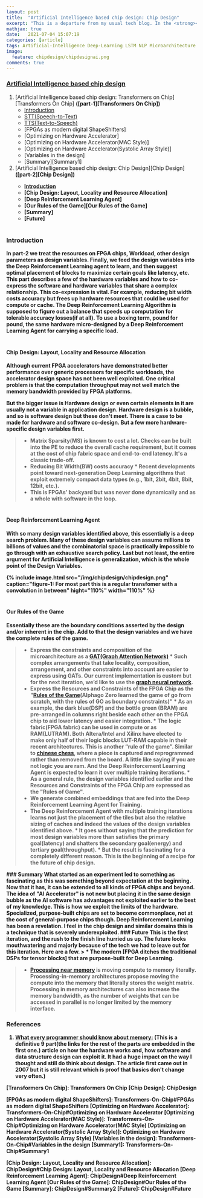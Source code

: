 ```yaml
---
layout: post
title:  "Artificial Intelligence based chip design: Chip Design"
excerpt: "This is a departure from my usual tech blog. In the <strong><a href='/tags/#Artificial-Intelligence-based-chip-design'>current series</a></strong> titled <strong><a href='/tags/#Artificial-Intelligence-based-chip-design'>Artificial-Intelligence-based-chip-design</a></strong>, I/we present the use of <strong>Artificial Intelligence</strong> to <strong>design FPGA chips</strong> for <strong>Ultra-Low-Latency</strong> based speech transformers. This showcases our products as well as our skills in the respective domains. This started as an experiment to lower latency for a seq-to-seq LSTM based speech synthesis system. Post a thorough analysis, we broke it down into <strong>1. mapping the matrix multiplication of deep learning transformers into an FPGA chip</strong>(<strong><a href='articles/2021-07/Transformers-On-Chip'>Transformers On Chip(part-1)</a></strong>) and <strong>2. co-designing the FPGA chip for the appropriate workload</strong>(<strong><a href='articles/2021-07/ChipDesign'>ChipDesign(part-2)</a></strong>). In part-2 we treat the resources on FPGA chip, Workload, other design parameters as <strong>design variables</strong>. Finally, we feed the design variables into the Deep Reinforcement Learning agent to learn. Post learning the expectation from Deep Reinforcement Learning agent being the <strong>optimal placement</strong> of blocks to maximize certain goals like latency, etc. The Deep Reinforcement Learning Algorithm is supposed to figure out a balance that <strong>speeds up computation for tolerable accuracy losses(if at all)</strong>.To use a boxing term, <strong>pound for pound</strong>, the <strong>same hardware micro-designed by a Deep Reinforcement Learning Agent for carrying a specific load</strong>."
mathjax: true
date:   2021-07-04 15:07:19
categories: [article]
tags: Artificial-Intelligence Deep-Learning LSTM NLP Microarchitecture UltraLowLatency RealTime Performance Meditating-with-microprocessors Artificial-Intelligence-based-chip-design Transformers-On-chips ChipDesign
image:
  feature: chipdesign/chipdesignai.png
comments: true
---
```


### [Artificial Intelligence based chip design][Artificial Intelligence based chip design]
1. [Artificial Intelligence based chip design: Transformers on Chip][Transformers On Chip] <strong>([part-1][Transformers On Chip])</strong>
    * [Introduction][Introduction1]
    * [STT(Speech-to-Text)]
    * [TTS(Text-to-Speech)]
    * [FPGAs as modern digital ShapeShifters]
    * [Optimizing on Hardware Accelerator]
    * [Optimizing on Hardware Accelerator(MAC Style)]
    * [Optimizing on Hardware Accelerator(Systolic Array Style)]
    * [Variables in the design]
    * [Summary][Summary1]
2. [Artificial Intelligence based chip design: Chip Design][Chip Design] <strong>([part-2][Chip Design])<strong>
    * [Introduction][Introduction2]
    * [Chip Design: Layout, Locality and Resource Allocation]
    * [Deep Reinforcement Learning Agent]
    * [Our Rules of the Game][Our Rules of the Game]
    * [Summary]
    * [Future]

# <a name="Introduction"></a>
### Introduction
In part-2 we treat the resources on FPGA chips, Workload, other design parameters as design variables. Finally, we feed the <strong>design variables</strong> into the Deep Reinforcement Learning agent to learn, and then suggest <strong>optimal placement</strong> of blocks to maximize certain goals like latency, etc. This part describes a few of the hardware variables and how to <strong>co-express</strong> the <strong>software and hardware</strong> variables that share a complex relationship. This co-expression is vital. For example, <strong>reducing bit width costs accuracy but frees up hardware resources that could be used for compute or cache</strong>. The Deep Reinforcement Learning Algorithm is supposed to figure out a balance that <strong>speeds up computation for tolerable accuracy losses(if at all)</strong>. To use a boxing term, <strong>pound for pound</strong>, the <strong>same hardware micro-designed by a Deep Reinforcement Learning Agent for carrying a specific load</strong>.

# <a name="Chip Design: Layout, Locality and Resource Allocation"></a>
#### Chip Design: Layout, Locality and Resource Allocation
Although current FPGA accelerators have demonstrated better performance over generic processors for specific workloads, the <strong>accelerator design space</strong> has not been <strong>well exploited</strong>. One critical problem is that the <strong>computation throughput</strong> may not well match the memory bandwidth provided by FPGA platforms.

But the bigger issue is Hardware design or even certain elements in it are usually not a variable in application design. Hardware design is a bubble, and so is software design but these don't meet. There is a case to be made for <strong>hardware and software co-design</strong>. But a few more hardware-specific design variables first.
> * <strong>Matrix Sparsity(MS)</strong> is known to cost a lot. Checks can be built into the PE to reduce the overall cache requirement, but it comes at the cost of chip fabric space and end-to-end latency. It's a classic trade-off.
> * <strong>Reducing Bit Width(BW) costs accuracy</strong>
    * Recent developments point toward next-generation Deep Learning algorithms that exploit <strong>extremely compact data types (e.g., 1bit, 2bit, 4bit, 8bit, 12bit, etc.)</strong>.  
> * This is FPGAs’ backyard but was never done dynamically and as a whole with software in the loop.

# <a name="Deep Reinforcement Learning Agent"></a>
#### Deep Reinforcement Learning Agent

With so many <strong>design variables</strong> identified above, this essentially is a <strong>deep search</strong> problem. Many of these design variables can assume millions to billions of values and the combinatorial space is practically impossible to go through with an exhaustive search policy. Last but not least, the entire argument for Artificial Intelligence is generalization, which is the <strong>whole point of the Design Variables</strong>.

{%
    include image.html
    src="/img/chipdesign/chipdesign.png"
    caption="figure-1: <strong>For most part this is a regular transfomer with a convolution in between</strong>"
    hight="110%"
    width="110%"
%}

# <a name="Our Rules of the Game"></a>
#### Our Rules of the Game

Essentially these are the <strong>boundary conditions</strong> asserted by the design and/or inherent in the <strong>chip</strong>. Add to that the <strong>design variables</strong> and we have the complete rules of the game.

> * Express the constraints and composition of the microarchitecture as a <strong>[GAT(Graph Attention Network)]</strong>
    * Such complex arrangements that take locality, composition, arrangement, and other constraints into account are easier to express using GATs. Our current implementation is custom but for the next iteration, we’d like to use the [graph neural network].
> * Express the Resources and Constraints of the FPGA Chip as the "<strong>[Rules of the Game]</strong>(Alphago Zero learned the game of go from scratch, with the rules of GO as boundary constraints)"
    * As an example, the <strong>dark blue(DSP)</strong> and the <strong>bottle green (BRAM)</strong> are pre-arranged in columns right beside each other on the FPGA chip to aid lower latency and easier integration.
    * The <strong>logic fabric</strong>(FPGA fabric) can be used in <strong>compute</strong> or as <strong>RAM</strong>(LUTRAM). Both Altera/Intel and Xilinx have elected to make only <strong>half of their logic blocks LUT-RAM capable</strong> in their recent architectures. This is another “rule of the game”. Similar to <strong>[chinese chess]</strong>, where a piece is captured and reprogrammed rather than removed from the board. A little like saying if you are not logic you are ram. And the <strong>Deep Reinforcement Learning Agent is expected to learn it over multiple training iterations</strong>.
    * As a general rule, the <strong>design variables identified</strong> earlier and the Resources and Constraints of the FPGA Chip are  expressed as the "Rules of Game".
> * We generate combined embeddings that are fed into the <strong>Deep Reinforcement Learning Agent for Training</strong>.
> * The <strong>Deep Reinforcement Agent</strong> with multiple training iterations learns not just the placement of the tiles but also the relative sizing of caches and indeed the values of the <strong>design variables</strong> identified above.
    * It goes without saying that the prediction for most design variables more than satisfies the <strong>primary goal(latency)</strong> and shatters the <strong>secondary goal(energy) and tertiary goal(throughput)</strong>.
    * But the result is fascinating for a completely different reason. This is the beginning of a recipe for the future of chip design.

<a name="Summary2">
### Summary
What started as an experiment led to something as fascinating as this was something beyond expectation at the beginning. Now that it has, it can be extended to all kinds of FPGA chips and beyond. The idea of "AI Accelerator" is not new but <strong>placing it in the same design bubble as the AI software</strong> has advantages not exploited earlier to the best of my knowledge. This is how we exploit the limits of the hardware. Specialized, purpose-built chips are set to become commonplace, not at the cost of general-purpose chips though. Deep Reinforcement Learning has been a revelation. I feel in the chip design and similar domains this is a technique that is <strong>severely underexploited</strong>.

<a name="Future">
### Future
This is the first iteration, and the rush to the finish line hurried us up. The future looks mouthwatering and majorly because of the tech we had to leave out for this iteration. Here are a few.
> * The modern <strong>[FPGA ditches the traditional DSPs for tensor blocks]</strong> that are purpose-built for Deep Learning.

> * <strong>[Processing near memory]</strong> is moving compute to memory literally. Processing-in-memory architectures propose <strong>moving the compute into the memory that literally stores the weight matrix</strong>. Processing in memory architectures can also increase the memory bandwidth, as the number of weights that can be accessed in parallel is no longer limited by the memory interface.

### References
1. <a href='https://lwn.net/Articles/250967/'><strong>What every programmer should know about memory:</strong></a> <strong>(This is a definitive 9 part(the links for the rest of the parts are embedded in the first one.) article on how the hardware works and, how software and data structure design can exploit it. It had a huge impact on the way I thought and still do think about design. The article first came out in 2007 but it is still relevant which is proof that basics don't change very often.)</strong>


<!--Series-->
[Stillwaters]: https://www.stillwaters.ai
[Artificial Intelligence based chip design]: /tags/#Artificial-Intelligence-based-chip-design
[Transformers On Chip]: Transformers On Chip
[Chip Design]: ChipDesign

<!--Doc1-->
[Introduction1]: Transformers-On-Chip#Introduction
[STT(Speech-to-Text)]: Transformers-On-Chip#STT(Speech-to-Text)
[TTS(Text-to-Speech)]: Transformers-On-Chip#TTS(Text-to-Speech)
[FPGAs as modern digital ShapeShifters]: Transformers-On-Chip#FPGAs as modern digital ShapeShifters
[Optimizing on Hardware Accelerator]: Transformers-On-Chip#Optimizing on Hardware Accelerator
[Optimizing on Hardware Accelerator(MAC Style)]: Transformers-On-Chip#Optimizing on Hardware Accelerator(MAC Style)
[Optimizing on Hardware Accelerator(Systolic Array Style)]: Optimizing on Hardware Accelerator(Systolic Array Style)
[Variables in the design]: Transformers-On-Chip#Variables in the design
[Summary1]: Transformers-On-Chip#Summary1

<!--Doc2-->
[Introduction2]: ChipDesign#Introduction
[Chip Design: Layout, Locality and Resource Allocation]: ChipDesign#Chip Design: Layout, Locality and Resource Allocation
[Deep Reinforcement Learning Agent]: ChipDesign#Deep Reinforcement Learning Agent
[Our Rules of the Game]: ChipDesign#Our Rules of the Game
[Summary]: ChipDesign#Summary2
[Future]: ChipDesign#Future

<!--External references-->
[Conformer]: https://arxiv.org/abs/2005.08100
[Transformer]: https://ai.googleblog.com/2017/08/transformer-novel-neural-network.html
[Transformers]: https://ai.googleblog.com/2017/08/transformer-novel-neural-network.html
[(MHSA)Multi-headed-Self-Attention]: https://paperswithcode.com/method/multi-head-attention
[GAT(Graph Attention Network)]: https://arxiv.org/abs/1710.10903
[here is a great reference to it]: https://www.azul.com/files/HowNotToMeasureLatency_LLSummit_NYC_12Nov2013.pdf
[graph neural network]: https://github.com/google-research/google-research/tree/master/graph_embedding
[Rules of the Game]: https://deepmind.com/blog/article/alphago-zero-starting-scratch
[chinese chess]: https://en.wikipedia.org/wiki/Xiangqi
[FPGA ditches the traditional DSPs for tensor blocks]: https://www.hpcwire.com/2020/06/18/intel-debuts-stratix-10-nx-fpgas-targeting-ai-workloads/
[Processing near memory]: https://arxiv.org/abs/2012.03112
